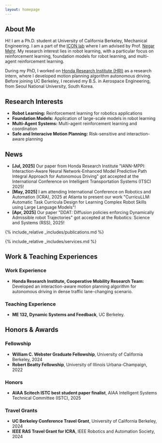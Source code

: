 ```yaml
---
layout: homepage
---
```


## About Me

Hi! I am a Ph.D. student at University of California Berkeley, Mechanical Engineering. I am a part of the [ICON lab](https://iconlab.negarmehr.com/) where I am advised by Prof. [Negar Mehr](https://negarmehr.com/). My research interest lies in robot learning, with a particular focus on reinforcement learning, foundation models for robot learning, and multi-agent reinforcement learning.

During my PhD, I worked on [Honda Research Institute (HRI)](https://usa.honda-ri.com/) as a research intern, where I developed motion planning algorithm autonomous driving. Before joining UC Berkeley, I received my B.S. in Aerospace Engineering, from Seoul National University, South Korea. 

## Research Interests

- **Robot Learning:** Reinforcement learning for robotics applications
- **Foundation Models:** Application of large-scale models in robot learning
- **Multi-Agent Systems:** Multi-agent reinforcement learning and coordination
- **Safe and Interacive Motion Planning:** Risk-sensitive and interaction-aware planning

## News

- **[Jul, 2025]** Our paper from Honda Research Institute "IANN-MPPI: Interaction-Aware Neural Network-Enhanced Model Predictive Path Integral Approach for Autonomous Driving" got accepted at the International Conference on Intelligent Transportation Systems (ITSC) 2025!
- **[May, 2025]** I am attending International Conference on Robotics and Automation (ICRA), 2025 at Atlanta to present our work "CurricuLLM: Automatic Task Curricula Design for Learning Complex Robot Skills using Large Language Models"!
- **[Apr, 2025]** Our paper "DDAT: Diffusion policies enforcing Dynamically Admissible robot Trajectories" got accepted at the Robotics: Science and Systems (RSS), 2025!

{% include_relative _includes/publications.md %}

{% include_relative _includes/services.md %}

## Work & Teaching Experiences

### Work Experience
- **Honda Research Institute, Cooperative Mobility Research Team:** Developed an interaction-aware motion planning algorithm for autonomous driving in dense traffic lane-changing scenario.

### Teaching Experience
- **ME 132, Dynamic Systems and Feedback**, UC Berkeley.

## Honors & Awards

### Fellowship
- **William C. Webster Graduate Fellowship**, University of California Berkeley, 2024
- **Robert Beatty Fellowship**, University of Illinois Urbana-Champaign, 2022

### Honors
- **AIAA Scitech ISTC best student paper finalist**, AIAA Intelligent Systems Technical Committee (ISTC), 2025

### Travel Grants
- **UC Berkeley Conference Travel Grant**, University of California Berkeley, 2024
- **IEEE RAS Travel Grant for ICRA**, IEEE Robotics and Automation Society, 2024